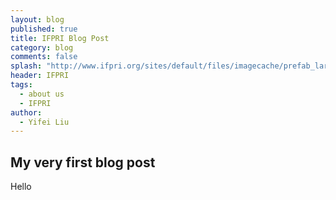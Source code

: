 ```yaml
---
layout: blog
published: true
title: IFPRI Blog Post
category: blog
comments: false
splash: "http://www.ifpri.org/sites/default/files/imagecache/prefab_large/7733471474_96d8211893_m.jpg"
header: IFPRI
tags: 
  - about us
  - IFPRI
author: 
  - Yifei Liu
---
```


## My very first blog post

Hello
